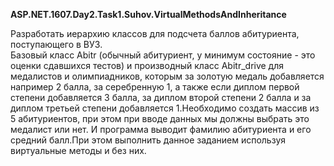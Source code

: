 ﻿<b>ASP.NET.1607.Day2.Task1.Suhov.VirtualMethodsAndInheritance</b>

Разработать иерархию классов для подсчета баллов абитуриента, поступающего в ВУЗ.  
Базовый класс Abitr (обычный абитуриент, у минимум состояние - это оценки сдавшихся тестов) и 
производный класс Abitr_drive для медалистов и олимпиадников, которым за золотую медаль добавляется например 2 балла, 
за серебренную 1, а также если диплом первой степени добавляется 3 балла, за диплом второй степени 2 балла и за диплом 
третьей степени добавляется 1.Необходимо создать массив из 5 абитуриентов, при этом при вводе данных мы должны выбрать 
это медалист или нет. И программа выводит фамилию абитуриента и  его средний балл.При этом выполнить данное заданием 
используя виртуальные методы и без них.